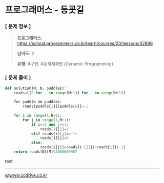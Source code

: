 # 프로그래머스 - 등굣길

### [ 문제 정보 ]
> **프로그래머스**: https://school.programmers.co.kr/learn/courses/30/lessons/42898
> 
> **난이도**: 2
>
> **유형**: #구현, #동적계획법 (Dynamic Programming)


### [ 문제 풀이 ]
```Python
def solution(M, N, puddles):
    roads=[[0 for _ in range(M+1)] for _ in range(N+1)]
    
    for puddle in puddles:
        roads[puddle[1]][puddle[0]]=-1
    
    for i in range(1,N+1):
        for j in range(1,M+1):
            if i==1 and j==1:
                roads[1][1]=1
            elif roads[i][j]==-1:
                roads[i][j]=0
            else:
                roads[i][j]=roads[i-1][j]+roads[i][j-1]
    return roads[N][M]%1000000007
```
test


---
@www.codrive.co.kr